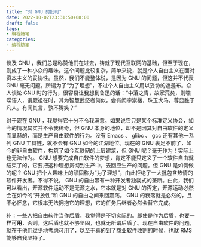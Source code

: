 ```yaml
---
title: "对 GNU 的批判"
date: 2022-10-02T23:31:50+08:00
draft: false
tags:
- 编程随笔
categories:
- 编程随笔
---
```


谈及 GNU ，我们总是称赞他们在过去，铸就了现代互联网的基础，但至于现在，则成了一种小众的趣味。这个问题比较复杂，简单来说，就是个人自由主义在面对资本主义的妥协性。虽然，我们不能整体说，是因为 GNU 的问题，但这并不代表 GNU 毫无问题。所谓为了“为了理想”，不过个人自由主义用以妥协的遮羞布。众人谈论 GNU 时的行为，很容易让我想到鲁迅的话：“中落之胄，故家荒矣，则喋喋语人，谓厥祖在时，其为智慧武怒者何似，尝有闳宇崇楼，珠玉犬马，尊显胜于凡人。有闻其言，孰不腾笑？”

对于现在 GNU ，我觉得它十分不令我满意。如果说它只是某个标准定义协会，如今的情况其实并不令我稀奇，但 GNU 本身的地位，却不是因其对自由软件的定义而显赫的，而是生产自由软件的行为。没有 Emacs 、 glibc 、 gcc 还有其他一系列 GNU 工具链，就不会有 GNU 如今的江湖地位。现在的 GNU 裹足不前了，如今的非自由软件，构筑了如今互联网的上层建筑，但 GNU 呢？毫无作为！实际上也无法作为。 GNU 想要完成自由软件的梦想，肯定不能只定义了一个软件自由就结束了的，它要把这种理想贯彻到生产中，去回应生产的问题。但 GNU 是如何做的呢？ GNU 把个人趣味上的顽固称为“为了理想”，由此拒绝了一大批包含热情的软件开发者。不得不说， GNU 的自由带有一种开发者独裁式的垄断。由此，我们可以看出，开源软件运动不是无源之水，它本就是对 GNU 的否定，开源运动必然会在如今的“开放性”和 GNU 的自由之间来回震荡。 GNU 的衰落就是必然的，且不必怀念，它根本无法拥抱它的理想，它的任务后继者必然会替它完成。

补：一些人把自由软件当作后盾，我觉得是不切实际的。即使是作为后盾，也要一样**可用**，否则，这后盾也就不够坚固，也就无所谓后盾了。现在自由软件的问题，就在于他们过少地考虑可用了，以至于真的到了商业软件收割的时候，也就 RMS 能够自我坚持了。
